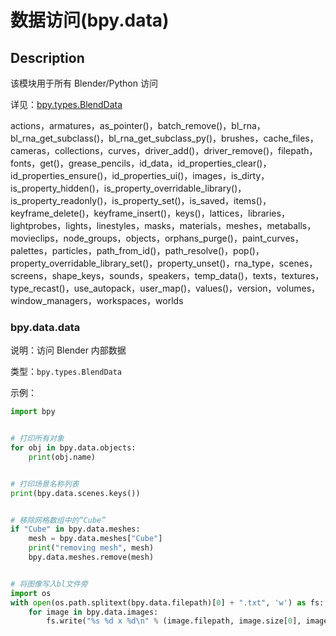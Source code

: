 # 数据访问(bpy.data)

## Description

该模块用于所有 Blender/Python 访问

详见：[bpy.types.BlendData](https://docs.blender.org/api/master/bpy.types.BlendData.html)

actions，armatures，as_pointer()，batch_remove()，bl_rna，bl_rna_get_subclass()，bl_rna_get_subclass_py()，brushes，cache_files，cameras，collections，curves，driver_add()，driver_remove()，filepath，fonts，get()，grease_pencils，id_data，id_properties_clear()，id_properties_ensure()，id_properties_ui()，images，is_dirty，is_property_hidden()，is_property_overridable_library()，is_property_readonly()，is_property_set()，is_saved，items()，keyframe_delete()，keyframe_insert()，keys()，lattices，libraries，lightprobes，lights，linestyles，masks，materials，meshes，metaballs，movieclips，node_groups，objects，orphans_purge()，paint_curves，palettes，particles，path_from_id()，path_resolve()，pop()，property_overridable_library_set()，property_unset()，rna_type，scenes，screens，shape_keys，sounds，speakers，temp_data()，texts，textures，type_recast()，use_autopack，user_map()，values()，version，volumes，window_managers，workspaces，worlds

### bpy.data.data

说明：访问 Blender 内部数据

类型：`bpy.types.BlendData`

示例：

```python
import bpy


# 打印所有对象
for obj in bpy.data.objects:
    print(obj.name)


# 打印场景名称列表
print(bpy.data.scenes.keys())


# 移除网格数组中的“Cube”
if "Cube" in bpy.data.meshes:
    mesh = bpy.data.meshes["Cube"]
    print("removing mesh", mesh)
    bpy.data.meshes.remove(mesh)


# 将图像写入bl文件旁
import os
with open(os.path.splitext(bpy.data.filepath)[0] + ".txt", 'w') as fs:
    for image in bpy.data.images:
        fs.write("%s %d x %d\n" % (image.filepath, image.size[0], image.size[1]))

```
